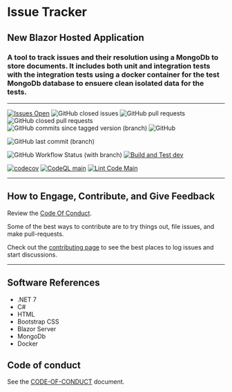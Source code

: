 # Issue Tracker

## New Blazor Hosted Application

### A tool to track issues and their resolution using a MongoDb to store documents. It includes both unit and integration tests with the integration tests using a docker container for the test MongoDb database to ensuere  clean isolated data for the tests.

****

[![Issues Open](https://img.shields.io/github/issues/mpaulosky/IssueTracker.svg?style=flatsquare&logo=github&label=Open%20Issues)](https://github.com/mpaulosky/IssueTracker/issues)
![GitHub closed issues](https://img.shields.io/github/issues-closed/mpaulosky/IssueTracker?logo=github)
![GitHub pull requests](https://img.shields.io/github/issues-pr/mpaulosky/issuetracker?label=pull%20requests%20main&logo=github)
![GitHub closed pull requests](https://img.shields.io/github/issues-pr-closed/mpaulosky/issuetracker?logo=github)
![GitHub commits since tagged version (branch)](https://img.shields.io/github/commits-since/mpaulosky/issuetracker/0.0.0/main?label=commits%20since%20last%20tag&logo=github)
![GitHub](https://img.shields.io/github/license/mpaulosky/IssueTracker?logo=github)

![GitHub last commit (branch)](https://img.shields.io/github/last-commit/mpaulosky/IssueTracker/main?label=last%20commit%20main&logo=github)

![GitHub Workflow Status (with branch)](https://img.shields.io/github/actions/workflow/status/mpaulosky/IssueTracker/dotnet.yml?branch=main&label=Build%20%26%20Test%20main&logo=github)
[![Build and Test dev](https://github.com/mpaulosky/IssueTracker/actions/workflows/dotnetdev.yml/badge.svg?branch=dev)](https://github.com/mpaulosky/IssueTracker/actions/workflows/dotnetdev.yml)

[![codecov](https://codecov.io/gh/mpaulosky/IssueTracker/branch/main/graph/badge.svg)](https://codecov.io/gh/mpaulosky/IssueTracker)
[![CodeQL main](https://github.com/mpaulosky/IssueTracker/actions/workflows/codeql-analysis.yml/badge.svg?branch=main)](https://github.com/mpaulosky/IssueTracker/actions/workflows/codeql-analysis.yml?branch=main)
[![Lint Code Main](https://github.com/mpaulosky/IssueTracker/actions/workflows/super-linter-main.yml/badge.svg?branch=main)](https://github.com/mpaulosky/IssueTracker/actions/workflows/super-linter-main.yml)

****

## How to Engage, Contribute, and Give Feedback

Review the [Code Of Conduct](./CODE_OF_CONDUCT.md).

Some of the best ways to contribute are to try things out, file issues, and make pull-requests.

Check out the [contributing page](./CONTRIBUTING.md) to see the best places to log issues and start discussions.

****

## Software References

* .NET 7
* C#
* HTML
* Bootstrap CSS
* Blazor Server
* MongoDb
* Docker

## Code of conduct

See the [CODE-OF-CONDUCT](./CODE_OF_CONDUCT.md) document.
